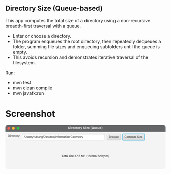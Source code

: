 ## Directory Size (Queue-based)

This app computes the total size of a directory using a non-recursive breadth-first traversal with a queue.

- Enter or choose a directory.
- The program enqueues the root directory, then repeatedly dequeues a folder, summing file sizes and enqueuing subfolders until the queue is empty.
- This avoids recursion and demonstrates iterative traversal of the filesystem.

Run:
- mvn test
- mvn clean compile
- mvn javafx:run

# Screenshot
![Directory Size](images/DirectorySize.png)


